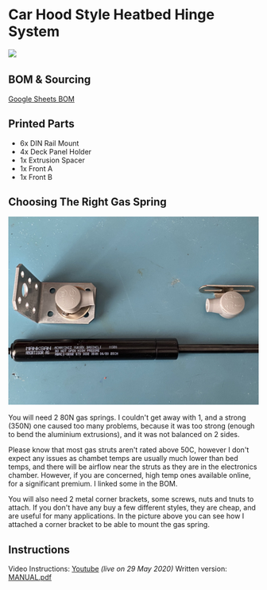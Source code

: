 ﻿# Car Hood Style Heatbed Hinge System
![ ](./Pictures/result.gif)

## BOM & Sourcing
[Google Sheets BOM](https://docs.google.com/spreadsheets/d/17iGjLaINq1emLhjoon75Gi_NTW4J83VRybP41qbxQuU/edit?usp=sharing)

## Printed Parts
 - 6x DIN Rail Mount
 - 4x Deck Panel Holder
 - 1x Extrusion Spacer
 - 1x Front A
 - 1x Front B
 
 ## Choosing The Right Gas Spring
![ ](./Pictures/piston.jpg)

You will need 2 80N gas springs. I couldn't get away with 1, and a strong (350N) one caused too many problems, because it was too strong (enough to bend the aluminium extrusions), and it was not balanced on 2 sides.

Please know that most gas struts aren't rated above 50C, however I don't expect any issues as chambet temps are usually much lower than bed temps, and there will be airflow near the struts as they are in the electronics chamber. However, if you are concerned, high temp ones available online, for a significant premium. I linked some in the BOM.

You will also need 2 metal corner brackets, some screws, nuts and tnuts to attach. If you don't have any buy a few different styles, they are cheap, and are useful for many applications. In the picture above you can see how I attached a corner bracket to be able to mount the gas spring.

## Instructions
Video Instructions: [Youtube](https://youtu.be/YtxrM_qPr9c) *(live on 29 May 2020)*
Written version: [MANUAL.pdf](./Manual.pdf)
